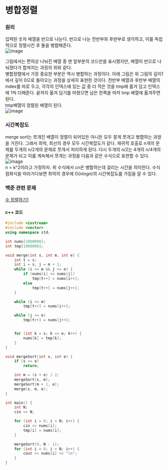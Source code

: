 #  병합정렬

### 원리
입력된 숫자 배열을 반으로 나눈다. 반으로 나눈 전반부와 후반부로 생각하고, 이를 독립적으로 정렬시킨 후 둘을 병합해준다.  
![image](https://user-images.githubusercontent.com/33820372/95770842-fceee400-0cf4-11eb-8e9f-d48105ec2ceb.png)  

그림에서는 편의상 나눠진 배열 중 맨 앞부분의 코드만을 표시했지만, 배열이 반으로 나눠졌다가 합쳐지는 과정의 위와 같다.  
병합정렬에서 가장 중요한 부분은 역시 병합하는 과정이다. 아래 그림은 위 그림의 깊이1에서 깊이 0으로 돌아오는 과정을 상세히 표현한 것이다. 전반부 배열과 후반부 배열의 index를 따로 두고, 각각의 인덱스에 있는 값 중 더 작은 것을 tmp에 옮겨 담고 인덱스에 1씩 더해준다. 끝까지 옮겨 담기를 마쳤으면 남은 한쪽을 마저 tmp 배열에 옮겨주면 된다.  
tmp배열이 정렬된 배열이 된다.  
![image](https://user-images.githubusercontent.com/33820372/95770886-1132e100-0cf5-11eb-986e-cb7ddb7aadc9.png)



### 시간복잡도
merge sort는 쪼개진 배열이 정렬이 되어있든 아니든 모두 잘게 쪼개고 병합하는 과정을 거친다. 그래서 최악, 최선의 경우 모두 시간복잡도가 같다.
재귀적 호출로 n개의 문제를 두개의 n/2개의 문제로 쪼개서 처리하게 된다.  다시 두개의 n/2는 4개의 n/4개의 문제가 되고 이를 계속해서 쪼개는 과정을 다음과 같은 수식으로 표현할 수 있다.  
![image](https://user-images.githubusercontent.com/33820372/95770954-2dcf1900-0cf5-11eb-8b34-7105e369fcfc.png)  
n = k^2이라고 가정하자. 위 수식에서 cn은 병합하는데 걸리는 시간을 의미한다.
수식 점화식을 따라가다보면 최악의 경우에 O(nlogn)의 시간복잡도를 가짐을 알 수 있다.

### 백준 관련 문제

[수 정렬하기1](https://www.acmicpc.net/problem/2750)

#### c++ 코드
```cpp
#include <iostream>
#include <vector>
using namespace std;

int nums[1000000];
int tmp[1000000];

void merge(int s, int m, int e) {
	int t = s;
	int i = s, j = m + 1;
	while (i <= m && j <= e) {
		if (nums[i] <= nums[j])
			tmp[t++] = nums[i++];
		else
			tmp[t++] = nums[j++];
	}

	while (i <= m) 
		tmp[t++] = nums[i++];

	while (j <= e) 			
		tmp[t++] = nums[j++];


	for (int k = s; k <= e; k++) {
		nums[k] = tmp[k];
	}
}

void mergeSort(int s, int e) {
	if (s >= e)
		return;

	int m = (s + e) / 2;
	mergeSort(s, m);
	mergeSort(m + 1, e);
	merge(s, m, e);
}

int main() {
	int N;
	cin >> N;

	for (int i = 0; i < N; i++) {
		cin >> nums[i];
		tmp[i] = nums[i];
	}

	mergeSort(0, N - 1);
	for (int i = 0; i < N; i++) {
		cout << nums[i] << "\n";
	}
}
```
